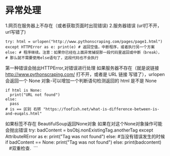 # 异常处理

1.网页在服务器上不存在（或者获取页面时出现错误)
2.服务器错误 (url打不开，url写错了)
```
try: html = urlopen("http://www.pythonscraping.com/pages/page1.html")
except HTTPError as e: print(e) # 返回空值，中断程序，或者执行另一个方案
else: # 程序继续。注意：如果你已经在上面异常捕捉那一段代码里返回或中断（break）， # 那么就不需要使用else语句了，这段代码也不会执行
```
第一种错误会抛出HTTPError,对错误进行处理
如果服务器不存在（就是说链接 http://www.pythonscraping.com/ 打不开，或者是 URL 链接 写错了），urlopen 会返回一个 None 对象-可以增加一个判断语句检测返回的 html 是不是 None
``` 
if html is None:
  print("URL not found")
else:
  pass
# is == 区别 右转 "https://foofish.net/what-is-difference-between-is-and-euqals.html"
```
如果标签不存在
BeautifulSoup返回None对象 如果在对这个None对象操作可能会抛出错误
try:
  badContent = bsObj.nonExistingTag.anotherTag
except AttributeRError as e:
  print("Tag was not found")
else: #当没有错误发生的时候
  if badContent == None:
    print("Tag was not found")
  else:
    print(badcontent)
    
  #双重检查.
  ```
  
